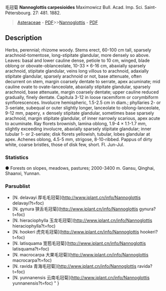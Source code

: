 毛冠菊 **Nannoglottis carpesioides** Maximowicz Bull. Acad. Imp. Sci. Saint-Pétersbourg. 27: 481. 1882.

> [Asteraceae](http://www.iplant.cn/info/Asteraceae?t=foc) - [PDF](http://www.iplant.cn/foc/pdf/Asteraceae.pdf)>>[Nannoglottis](http://www.iplant.cn/info/Nannoglottis?t=foc) - [PDF](http://www.iplant.cn/foc/pdf/Nannoglottis.pdf)

## Description

Herbs, perennial; rhizome woody. Stems erect, 60-100 cm tall, sparsely arachnoid-tomentose, long-stipitate glandular, more densely so above. Leaves: basal and lower cauline dense, petiole to 10 cm, winged, blade oblong or obovate-oblanceolate, 10-33 × 6-16 cm, abaxially sparsely arachnoid, stipitate glandular, veins long villous to arachnoid, adaxially stipitate glandular, sparsely arachnoid or not, base attenuate, often decurrent on stem, margin coarsely dentate to serrate, apex acuminate; mid cauline ovate to ovate-lanceolate, abaxially stipitate glandular, sparsely arachnoid, base attenuate, margin coarsely dentate; upper cauline reduced gradually, finely dentate. Capitula 3-12 in loose racemiform or corymbiform synflorescences. Involucre hemispheric, 1.5-2.5 cm in diam.; phyllaries 2- or 3-seriate, subequal or outer slightly longer, lanceolate to oblong-lanceolate, 9-12 mm, papery, ± densely stipitate glandular, sometimes base sparsely arachnoid, margin stipitate glandular, of inner narrowly scarious, apex acute to acuminate. Ray florets brownish, lamina oblong, 1.9-4 × 1.1-1.7 mm, slightly exceeding involucre, abaxially sparsely stipitate glandular; inner tubular 1- or 2-seriate; disk florets yellowish, tubular, lobes glandular at apex. Achenes oblong, 4.5-5 mm, strigose, 8-10-ribbed. Pappus of dirty white, coarse bristles, those of disk few, short. Fl. Jun-Jul.

### Statistics
● Forests on slopes, meadows, pastures; 2000-3400 m. Gansu, Qinghai, Shaanxi, Yunnan.


### Parsublist

* [N.  delavayi  厚毛毛冠菊](http://www.iplant.cn/info/Nannoglottis delavayi?t=foc)
* [N.  gynura  狭舌毛冠菊](http://www.iplant.cn/info/Nannoglottis gynura?t=foc)
* [N.  hieraciophylla  玉龙毛冠菊](http://www.iplant.cn/info/Nannoglottis hieraciophylla?t=foc)
* [N.  hookeri  虎克毛冠菊](http://www.iplant.cn/info/Nannoglottis hookeri?t=foc)
* [N.  latisquama  宽苞毛冠菊](http://www.iplant.cn/info/Nannoglottis latisquama?t=foc)
* [N.  macrocarpa  大果毛冠菊](http://www.iplant.cn/info/Nannoglottis macrocarpa?t=foc)
* [N.  ravida  青海毛冠菊](http://www.iplant.cn/info/Nannoglottis ravida?t=foc)
* [N.  yunnanensis  云南毛冠菊](http://www.iplant.cn/info/Nannoglottis yunnanensis?t=foc)
"
}